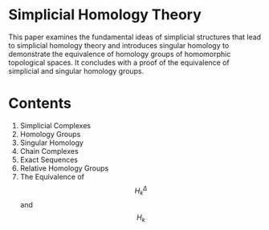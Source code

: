 # Simplicial Homology Theory
This paper examines the fundamental ideas of simplicial structures that lead to simplicial homology theory and introduces singular homology to demonstrate the equivalence of homology groups of homomorphic topological spaces. It concludes with a proof of the equivalence of simplicial and singular homology groups.

# Contents
1. Simplicial Complexes
2. Homology Groups
3. Singular Homology
4. Chain Complexes
5. Exact Sequences
6. Relative Homology Groups
7. The Equivalence of $$H_k^\Delta$$ and $$H_k$$

